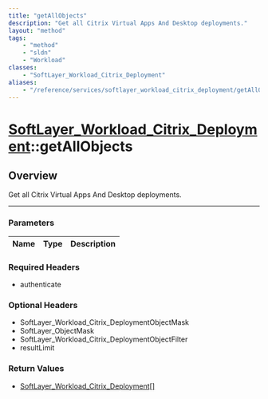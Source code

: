 ```yaml
---
title: "getAllObjects"
description: "Get all Citrix Virtual Apps And Desktop deployments."
layout: "method"
tags:
    - "method"
    - "sldn"
    - "Workload"
classes:
    - "SoftLayer_Workload_Citrix_Deployment"
aliases:
    - "/reference/services/softlayer_workload_citrix_deployment/getAllObjects"
---
```

# [SoftLayer_Workload_Citrix_Deployment](/reference/services/SoftLayer_Workload_Citrix_Deployment)::getAllObjects




## Overview 
Get all Citrix Virtual Apps And Desktop deployments. 

-----

### Parameters 
|Name | Type | Description |
| --- | --- | --- |


### Required Headers
* authenticate


### Optional Headers
* SoftLayer_Workload_Citrix_DeploymentObjectMask
* SoftLayer_ObjectMask
* SoftLayer_Workload_Citrix_DeploymentObjectFilter
* resultLimit

### Return Values
* <a href='/reference/datatypes/SoftLayer_Workload_Citrix_Deployment'>SoftLayer_Workload_Citrix_Deployment[] </a>




